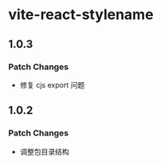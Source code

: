 # vite-react-stylename

## 1.0.3

### Patch Changes

- 修复 cjs export 问题

## 1.0.2

### Patch Changes

- 调整包目录结构
